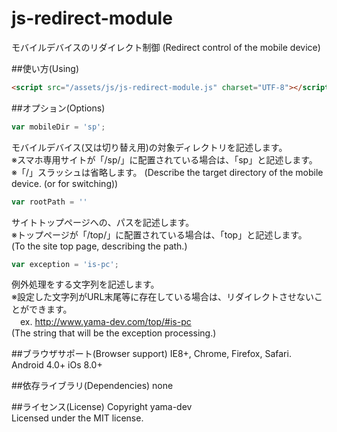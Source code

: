 # js-redirect-module
モバイルデバイスのリダイレクト制御
(Redirect control of the mobile device)
   
##使い方(Using)
```html
<script src="/assets/js/js-redirect-module.js" charset="UTF-8"></script>
```
   
##オプション(Options)
```javascript
var mobileDir = 'sp';
```
モバイルデバイス(又は切り替え用)の対象ディレクトリを記述します。  
※スマホ専用サイトが「/sp/」に配置されている場合は、「sp」と記述します。  
※「/」スラッシュは省略します。
(Describe the target directory of the mobile device. (or for switching))  
   
```javascript
var rootPath = ''
```
サイトトップページへの、パスを記述します。  
※トップページが「/top/」に配置されている場合は、「top」と記述します。  
(To the site top page, describing the path.)  
   
```javascript
var exception = 'is-pc';
```
例外処理をする文字列を記述します。  
※設定した文字列がURL末尾等に存在している場合は、リダイレクトさせないことができます。  
　ex. http://www.yama-dev.com/top/#is-pc  
(The string that will be the exception processing.)  
   
##ブラウザサポート(Browser support)
IE8+, Chrome, Firefox, Safari.  
Android 4.0+ iOs 8.0+  
   
##依存ライブラリ(Dependencies)
none  
   
##ライセンス(License)
Copyright yama-dev  
Licensed under the MIT license.  
